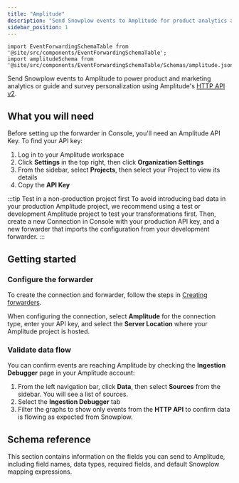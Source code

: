 ```yaml
---
title: "Amplitude"
description: "Send Snowplow events to Amplitude for product analytics and behavioral insights using the HTTP API v2 with support for event tracking and user properties."
sidebar_position: 1
---
```


```mdx-code-block
import EventForwardingSchemaTable from '@site/src/components/EventForwardingSchemaTable';
import amplitudeSchema from '@site/src/components/EventForwardingSchemaTable/Schemas/amplitude.json';
```

Send Snowplow events to Amplitude to power product and marketing analytics or guide and survey personalization using Amplitude's [HTTP API v2](https://www.docs.developers.amplitude.com/analytics/apis/http-v2-api/).

## What you will need

Before setting up the forwarder in Console, you'll need an Amplitude API Key. To find your API key:

1. Log in to your Amplitude workspace
2. Click **Settings** in the top right, then click **Organization Settings**
3. From the sidebar, select **Projects**, then select your Project to view its details
4. Copy the **API Key**

:::tip Test in a non-production project first
To avoid introducing bad data in your production Amplitude project, we recommend using a test or development Amplitude project to test your transformations first. Then, create a new Connection in Console with your production API key, and a new forwarder that imports the configuration from your development forwarder.
:::

## Getting started

### Configure the forwarder

To create the connection and forwarder, follow the steps in [Creating forwarders](/docs/destinations/forwarding-events/creating-forwarders/index.md).

When configuring the connection, select **Amplitude** for the connection type, enter your API key, and select the **Server Location** where your Amplitude project is hosted.

### Validate data flow

You can confirm events are reaching Amplitude by checking the **Ingestion Debugger** page in your Amplitude account:

1. From the left navigation bar, click **Data**, then select **Sources** from the sidebar. You will see a list of sources.
2. Select the **Ingestion Debugger** tab
3. Filter the graphs to show only events from the **HTTP API** to confirm data is flowing as expected from Snowplow.

## Schema reference

This section contains information on the fields you can send to Amplitude, including field names, data types, required fields, and default Snowplow mapping expressions.

<EventForwardingSchemaTable schema={amplitudeSchema}/>
